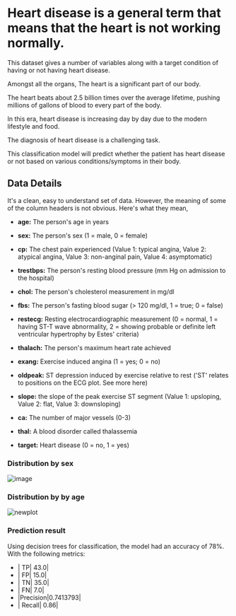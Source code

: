 # Heart disease is a general term that means that the heart is not working normally.
This dataset gives a number of variables along with a target condition of having or not having heart disease.

Amongst all the organs, The heart is a significant part of our body.

The heart beats about 2.5 billion times over the average lifetime, pushing millions of gallons of blood to every part of the body.

In this era, heart disease is increasing day by day due to the modern lifestyle and food.

The diagnosis of heart disease is a challenging task.

This classification model will predict whether the patient has heart disease or not based on various conditions/symptoms in their body.

## Data Details
It's a clean, easy to understand set of data. However, the meaning of some of the column headers is not obvious. Here's what they mean,

* **age:** The person's age in years

* **sex:** The person's sex (1 = male, 0 = female)

* **cp:** The chest pain experienced (Value 1: typical angina, Value 2: atypical angina, Value 3: non-anginal pain, Value 4: asymptomatic)

* **trestbps:** The person's resting blood pressure (mm Hg on admission to the hospital)

* **chol:** The person's cholesterol measurement in mg/dl

* **fbs:** The person's fasting blood sugar (> 120 mg/dl, 1 = true; 0 = false)

* **restecg:** Resting electrocardiographic measurement (0 = normal, 1 = having ST-T wave abnormality, 2 = showing probable or definite left ventricular hypertrophy by Estes' 
criteria)

* **thalach:** The person's maximum heart rate achieved

* **exang:** Exercise induced angina (1 = yes; 0 = no)

* **oldpeak:** ST depression induced by exercise relative to rest ('ST' relates to positions on the ECG plot. See more here)

* **slope:** the slope of the peak exercise ST segment (Value 1: upsloping, Value 2: flat, Value 3: downsloping)

* **ca:** The number of major vessels (0-3)

* **thal:** A blood disorder called thalassemia

* **target:** Heart disease (0 = no, 1 = yes)

### Distribution by sex

![image](https://github.com/nepomucenoc/heart_attack_prediction_apache_spark/assets/72771264/b9632292-87ac-4ad7-bd0c-6c625667139a)

### Distribution by by age
![newplot](https://github.com/nepomucenoc/heart_attack_prediction_apache_spark/assets/72771264/c93a7e20-b5b0-4d7f-88f7-3606aa7e20d8)

### Prediction result

Using decision trees for classification, the model had an accuracy of 78%. With the following metrics:

* |       TP|     43.0|
* |       FP|     15.0|
* |       TN|     35.0|
* |       FN|      7.0|
* |Precision|0.7413793|
* |   Recall|     0.86|


